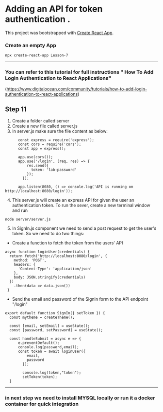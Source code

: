 # Adding an API for token authentication . 

This project was bootstrapped with [Create React App](https://github.com/facebook/create-react-app).
### Create an empty App
`npx create-react-app Lesson-7`

------------
### You can refer to this tutorial for full instructions " How To Add Login Authentication to React Applications"
(https://www.digitalocean.com/community/tutorials/how-to-add-login-authentication-to-react-applications)

## Step 11 
1. Create a folder called server 
2. Create a new file called server.js 
2.  In server.js make sure the file content as below:
```
      const express = require('express');
      const cors = require('cors');
      const app = express();

      app.use(cors());
      app.use('/login', (req, res) => {
          res.send({
            token: 'lab-password'
          });
        });

      app.listen(8080, () => console.log('API is running on http://localhost:8080/login'));

```
4. This server.js will create an express API for given the user an authentication token. To run the sever, create a new terminal window and run 
```
node server/server.js 
```
5. In SignIn.js component we need to send a post request to get the user's token. So we need to do two things:
  - Create a function to fetch the token from the users' API 
  ```
  async function loginUser(credentials) {
    return fetch('http://localhost:8080/login', {
      method: 'POST',
      headers: {
        'Content-Type': 'application/json'
      },
      body: JSON.stringify(credentials)
    })
      .then(data => data.json())
   }
  ```
  - Send the email and password of the SignIn form to the API endpoint "/login"
  ```
export default function SignIn({ setToken }) {
    const mytheme = createTheme();

    const [email, setEmail] = useState();
    const [password, setPassword] = useState();
    
    const handleSubmit = async e => {
        e.preventDefault();
        console.log(password,email);
        const token = await loginUser({
            email,
            password
          });
          
          console.log(token,"token");
          setToken(token);
    }
  ```

------------

### in next step we need to install MYSQL locally or run it a docker container for quick integration 